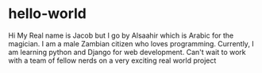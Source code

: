 # hello-world

Hi My Real name is Jacob but I go by Alsaahir which is Arabic for the magician.
I am a male Zambian citizen who loves programming.
Currently, I am learning python and Django for web development.
Can't wait to work with a team of fellow nerds on a very exciting real world project
